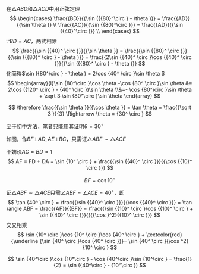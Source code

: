 在$\triangle ABD$和$\triangle ACD$中用正弦定理
$$
\begin{cases}
  \frac{{BD}}{{\sin ({{80}^\circ } - \theta )}} = \frac{{AD}}{{\sin \theta }} \\
  \frac{{AC}}{{\sin {{80}^\circ }}} = \frac{{AD}}{{\sin {{40}^\circ }}} \\ 
\end{cases}
$$
$\because BD=AC$，两式相除
$$
\frac{{\sin {{40}^ \circ }}}{{\sin \theta }} = \frac{{\sin {{80}^ \circ }}}{{\sin ({{80}^ \circ } - \theta )}} = \frac{{2\sin {{40}^ \circ }\cos {{40}^ \circ }}}{{\sin ({{80}^ \circ } - \theta )}}
$$
化简得$\sin ({80^\circ } - \theta ) = 2\cos {40^ \circ }\sin \theta $
$$
\begin{array}{l}\sin {80^\circ }\cos \theta   -\cos {80^ \circ }\sin \theta  &= 2\cos ({120^ \circ } - {40^ \circ })\sin \theta \\&=- \cos {80^\circ }\sin \theta + \sqrt 3 \sin {80^\circ }\sin \theta \end{array}
$$

$$
\therefore \frac{{\sin \theta }}{{\cos \theta }} = \tan \theta  = \frac{{\sqrt 3 }}{3} \Rightarrow \theta  = {30^ \circ }
$$

至于初中方法，笔者只能用其证明$\theta  = {30^ \circ }$

如图，作$BF \bot AD,AE \bot BC$，只需证$\triangle ABF\sim\triangle ACE$

不妨设$AC=BD=1$
$$
AF = FD + DA = \sin {10^ \circ } + \frac{{\sin {{40}^ \circ }}}{{\cos {{10}^ \circ }}}
$$

$$
BF = \cos {10^ \circ }
$$

证$\triangle ABF\sim\triangle ACE$只需$\angle ABF=\angle ACE=40^\circ$，即
$$
\tan {40^ \circ } = \frac{{\sin {{40}^ \circ }}}{{\cos {{40}^ \circ }}} = \tan \angle ABF = \frac{{AF}}{{BF}} = \frac{{\sin {{10}^ \circ }\cos {{10}^ \circ } + \sin {{40}^ \circ }}}{{{{\cos }^2}{{10}^ \circ }}}
$$
交叉相乘
$$
\sin {10^ \circ }\cos {10^ \circ }\cos {40^ \circ } + \textcolor{red}{\underline {\sin {40^ \circ }\cos {40^ \circ }}}= \sin {40^ \circ }{\cos ^2}{10^ \circ }
$$

$$
\sin {40^\circ }\cos {10^\circ } - \cos {40^\circ }\sin {10^\circ } = \frac{1}{2} = \sin ({40^\circ } - {10^\circ })
$$

